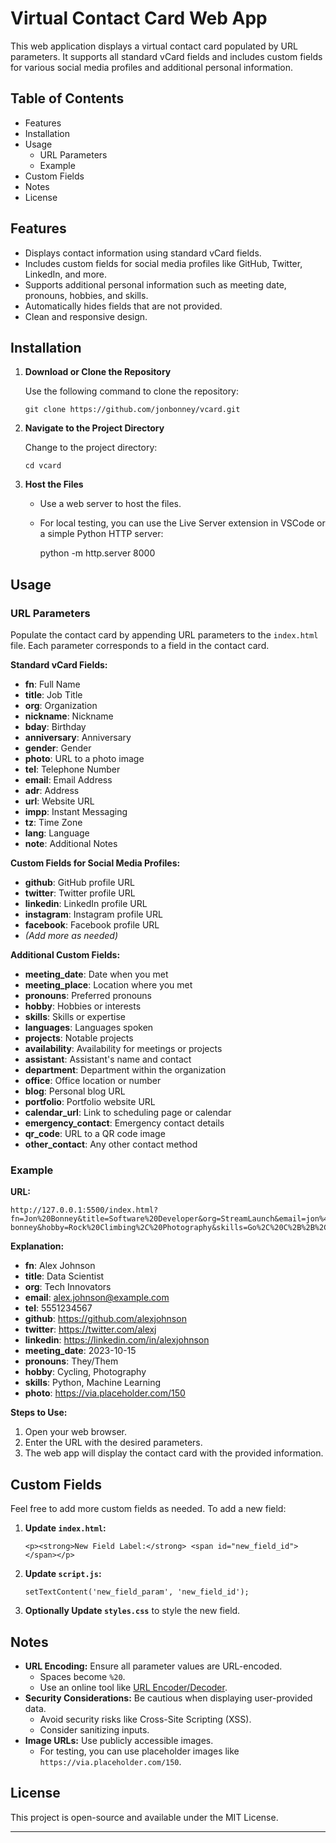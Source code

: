 # Virtual Contact Card Web App

This web application displays a virtual contact card populated by URL parameters. It supports all standard vCard fields and includes custom fields for various social media profiles and additional personal information.

## Table of Contents

- Features
- Installation
- Usage
  - URL Parameters
  - Example
- Custom Fields
- Notes
- License

## Features

- Displays contact information using standard vCard fields.
- Includes custom fields for social media profiles like GitHub, Twitter, LinkedIn, and more.
- Supports additional personal information such as meeting date, pronouns, hobbies, and skills.
- Automatically hides fields that are not provided.
- Clean and responsive design.

## Installation

1. **Download or Clone the Repository**

   Use the following command to clone the repository:

       git clone https://github.com/jonbonney/vcard.git

2. **Navigate to the Project Directory**

   Change to the project directory:

       cd vcard

3. **Host the Files**

   - Use a web server to host the files.
   - For local testing, you can use the Live Server extension in VSCode or a simple Python HTTP server:

       python -m http.server 8000

## Usage

### URL Parameters

Populate the contact card by appending URL parameters to the `index.html` file. Each parameter corresponds to a field in the contact card.

**Standard vCard Fields:**

- **fn**: Full Name
- **title**: Job Title
- **org**: Organization
- **nickname**: Nickname
- **bday**: Birthday
- **anniversary**: Anniversary
- **gender**: Gender
- **photo**: URL to a photo image
- **tel**: Telephone Number
- **email**: Email Address
- **adr**: Address
- **url**: Website URL
- **impp**: Instant Messaging
- **tz**: Time Zone
- **lang**: Language
- **note**: Additional Notes

**Custom Fields for Social Media Profiles:**

- **github**: GitHub profile URL
- **twitter**: Twitter profile URL
- **linkedin**: LinkedIn profile URL
- **instagram**: Instagram profile URL
- **facebook**: Facebook profile URL
- *(Add more as needed)*

**Additional Custom Fields:**

- **meeting_date**: Date when you met
- **meeting_place**: Location where you met
- **pronouns**: Preferred pronouns
- **hobby**: Hobbies or interests
- **skills**: Skills or expertise
- **languages**: Languages spoken
- **projects**: Notable projects
- **availability**: Availability for meetings or projects
- **assistant**: Assistant's name and contact
- **department**: Department within the organization
- **office**: Office location or number
- **blog**: Personal blog URL
- **portfolio**: Portfolio website URL
- **calendar_url**: Link to scheduling page or calendar
- **emergency_contact**: Emergency contact details
- **qr_code**: URL to a QR code image
- **other_contact**: Any other contact method

### Example

**URL:**

    http://127.0.0.1:5500/index.html?fn=Jon%20Bonney&title=Software%20Developer&org=StreamLaunch&email=jon%40byteblazesoftware.com&github=https%3A%2F%2Fgithub.com%2Fjonbonney&linkedin=https%3A%2F%2Flinkedin.com%2Fin%2Fjonathan-bonney&hobby=Rock%20Climbing%2C%20Photography&skills=Go%2C%20C%2B%2B%2C%20PHP%2C%20JS%2C%20HTML%2C%20CSS%2C%20Python&photo=https%3A%2F%2Fgithub.com%2Fjonbonney.png

**Explanation:**

- **fn**: Alex Johnson
- **title**: Data Scientist
- **org**: Tech Innovators
- **email**: alex.johnson@example.com
- **tel**: 5551234567
- **github**: https://github.com/alexjohnson
- **twitter**: https://twitter.com/alexj
- **linkedin**: https://linkedin.com/in/alexjohnson
- **meeting_date**: 2023-10-15
- **pronouns**: They/Them
- **hobby**: Cycling, Photography
- **skills**: Python, Machine Learning
- **photo**: https://via.placeholder.com/150

**Steps to Use:**

1. Open your web browser.
2. Enter the URL with the desired parameters.
3. The web app will display the contact card with the provided information.

## Custom Fields

Feel free to add more custom fields as needed. To add a new field:

1. **Update `index.html`:**

       <p><strong>New Field Label:</strong> <span id="new_field_id"></span></p>

2. **Update `script.js`:**

       setTextContent('new_field_param', 'new_field_id');

3. **Optionally Update `styles.css`** to style the new field.

## Notes

- **URL Encoding:** Ensure all parameter values are URL-encoded.
  - Spaces become `%20`.
  - Use an online tool like [URL Encoder/Decoder](https://www.urlencoder.org/).
- **Security Considerations:** Be cautious when displaying user-provided data.
  - Avoid security risks like Cross-Site Scripting (XSS).
  - Consider sanitizing inputs.
- **Image URLs:** Use publicly accessible images.
  - For testing, you can use placeholder images like `https://via.placeholder.com/150`.

## License

This project is open-source and available under the MIT License.

---
